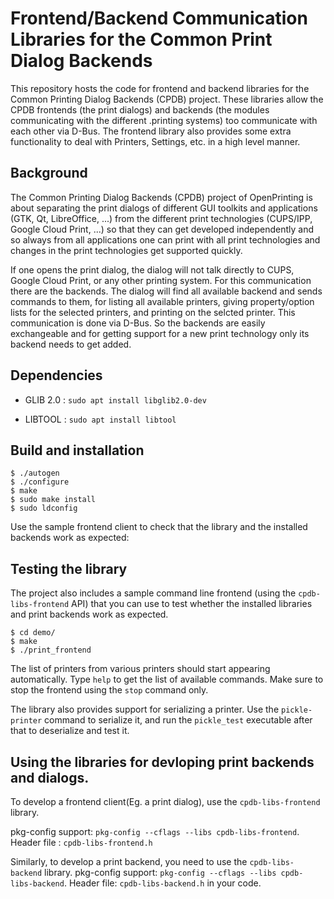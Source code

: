 # Frontend/Backend Communication Libraries for the Common Print Dialog Backends

This repository hosts the code for frontend and backend libraries for the Common Printing Dialog Backends (CPDB) project. These libraries allow the CPDB frontends (the print dialogs) and backends (the modules communicating with the different .printing systems) too communicate with each other via D-Bus.
The frontend library also provides some extra functionality to deal with Printers, Settings, etc. in a high level manner.

## Background

The Common Printing Dialog Backends (CPDB) project of OpenPrinting is about separating the print dialogs of different GUI toolkits and applications (GTK, Qt, LibreOffice, ...) from the different print technologies (CUPS/IPP, Google Cloud Print, ...) so that they can get developed independently and so always from all applications one can print with all print technologies and changes in the print technologies get supported quickly.

If one opens the print dialog, the dialog will not talk directly to CUPS, Google Cloud Print, or any other printing system. For this communication there are the backends. The dialog will find all available backend and sends commands to them, for listing all available printers, giving property/option lists for the selected printers, and printing on the selcted printer. This communication is done via D-Bus. So the backends are easily exchangeable and for getting support for a new print technology only its backend needs to get added.

## Dependencies

 - GLIB 2.0 :
`sudo apt install libglib2.0-dev`

 - LIBTOOL :
`sudo apt install libtool`
 
## Build and installation


    $ ./autogen
    $ ./configure
    $ make
    $ sudo make install
    $ sudo ldconfig


Use the sample frontend client to check that the library and the installed backends work as expected:

## Testing the library

The project also includes a sample command line frontend (using the `cpdb-libs-frontend` API) that you can use to test whether the installed libraries and print backends work as expected.

    $ cd demo/
    $ make
    $ ./print_frontend

The list of printers from various printers should start appearing automatically. Type `help` to get the list of available commands. Make sure to stop the frontend using the `stop` command only.

The library also provides support for serializing a printer. Use the `pickle-printer` command to serialize it, and run the `pickle_test` executable after that to deserialize and test it.
    

## Using the libraries for devloping print backends and dialogs.

To develop a frontend client(Eg. a print dialog), use the `cpdb-libs-frontend` library.

pkg-config support: `pkg-config --cflags --libs cpdb-libs-frontend`.
Header file :  `cpdb-libs-frontend.h` 

Similarly, to develop a print backend, you need to use the `cpdb-libs-backend` library.
pkg-config support: `pkg-config --cflags --libs cpdb-libs-backend`.
Header file: `cpdb-libs-backend.h` in your code.
